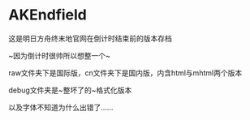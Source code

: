 # AKEndfield

这是明日方舟终末地官网在倒计时结束前的版本存档

~因为倒计时很帅所以想整一个~

raw文件夹下是国际版，cn文件夹下是国内版，内含html与mhtml两个版本

debug文件夹是~整坏了的~格式化版本

以及字体不知道为什么出错了......
